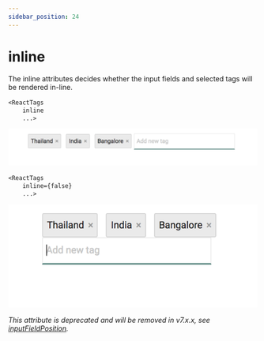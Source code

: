 ```yaml
---
sidebar_position: 24
---
```


# inline

The inline attributes decides whether the input fields and selected tags will be rendered in-line.

```
<ReactTags
    inline
    ...>
```

![img](../../../docs/inline-true.png)

```
<ReactTags
    inline={false}
    ...>
```

![img](../../../docs/inline-false.png)

_This attribute is deprecated and will be removed in v7.x.x, see [inputFieldPosition](#inputFieldPosition)._

